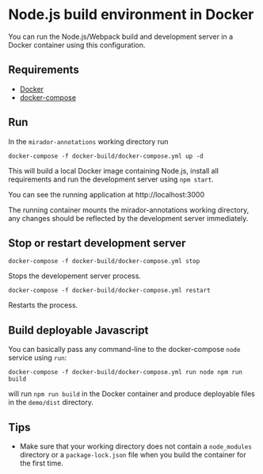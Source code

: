 # Node.js build environment in Docker

You can run the Node.js/Webpack build and development server in a Docker container using this configuration.

## Requirements

* [Docker](https://docs.docker.com/desktop/)
* [docker-compose](https://docs.docker.com/compose/install/)

## Run

In the `mirador-annotations` working directory run
```
docker-compose -f docker-build/docker-compose.yml up -d
```

This will build a local Docker image containing Node.js, install all requirements and run the development server using `npm start`.

You can see the running application at http://localhost:3000

The running container mounts the mirador-annotations working directory, any changes should be reflected by the development server immediately.

## Stop or restart development server

```
docker-compose -f docker-build/docker-compose.yml stop
```

Stops the developement server process.

```
docker-compose -f docker-build/docker-compose.yml restart
```

Restarts the process.

## Build deployable Javascript

You can basically pass any command-line to the docker-compose `node` service using `run`:

```
docker-compose -f docker-build/docker-compose.yml run node npm run build
```

will run `npm run build` in the Docker container and produce deployable files in the `demo/dist` directory.

## Tips

* Make sure that your working directory does not contain a `node_modules` directory or a `package-lock.json` file when you build the container for the first time.
